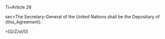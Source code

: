 Ti=Article 26

sec=The Secretary-General of the United Nations shall be the Depositary of {this_Agreement}.

=[G/Z/ol/0]
